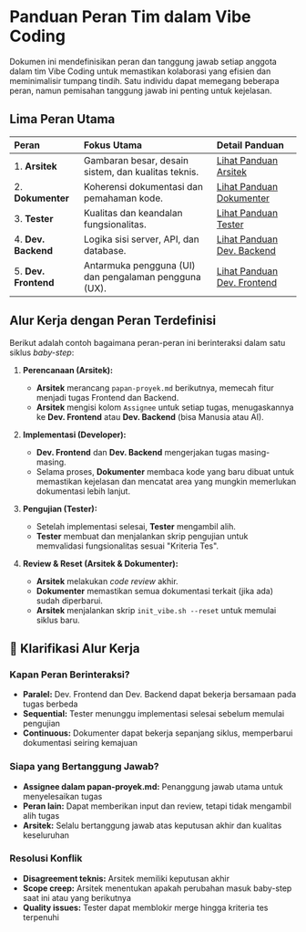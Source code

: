 # Panduan Peran Tim dalam Vibe Coding

Dokumen ini mendefinisikan peran dan tanggung jawab setiap anggota dalam tim Vibe Coding untuk memastikan kolaborasi yang efisien dan meminimalisir tumpang tindih. Satu individu dapat memegang beberapa peran, namun pemisahan tanggung jawab ini penting untuk kejelasan.

##  Lima Peran Utama

| Peran | Fokus Utama | Detail Panduan |
| :--- | :--- | :--- |
| 1. **Arsitek** | Gambaran besar, desain sistem, dan kualitas teknis. | [Lihat Panduan Arsitek](./roles/arsitek.md) |
| 2. **Dokumenter** | Koherensi dokumentasi dan pemahaman kode. | [Lihat Panduan Dokumenter](./roles/dokumenter.md) |
| 3. **Tester** | Kualitas dan keandalan fungsionalitas. | [Lihat Panduan Tester](./roles/tester.md) |
| 4. **Dev. Backend** | Logika sisi server, API, dan database. | [Lihat Panduan Dev. Backend](./roles/developer_backend.md) |
| 5. **Dev. Frontend** | Antarmuka pengguna (UI) dan pengalaman pengguna (UX). | [Lihat Panduan Dev. Frontend](./roles/developer_frontend.md) |

## Alur Kerja dengan Peran Terdefinisi

Berikut adalah contoh bagaimana peran-peran ini berinteraksi dalam satu siklus *baby-step*:

1.  **Perencanaan (Arsitek):**
    *   **Arsitek** merancang `papan-proyek.md` berikutnya, memecah fitur menjadi tugas Frontend dan Backend.
    *   **Arsitek** mengisi kolom `Assignee` untuk setiap tugas, menugaskannya ke **Dev. Frontend** atau **Dev. Backend** (bisa Manusia atau AI).

2.  **Implementasi (Developer):**
    *   **Dev. Frontend** dan **Dev. Backend** mengerjakan tugas masing-masing.
    *   Selama proses, **Dokumenter** membaca kode yang baru dibuat untuk memastikan kejelasan dan mencatat area yang mungkin memerlukan dokumentasi lebih lanjut.

3.  **Pengujian (Tester):**
    *   Setelah implementasi selesai, **Tester** mengambil alih.
    *   **Tester** membuat dan menjalankan skrip pengujian untuk memvalidasi fungsionalitas sesuai "Kriteria Tes".

4.  **Review & Reset (Arsitek & Dokumenter):**
    *   **Arsitek** melakukan *code review* akhir.
    *   **Dokumenter** memastikan semua dokumentasi terkait (jika ada) sudah diperbarui.
    *   **Arsitek** menjalankan skrip `init_vibe.sh --reset` untuk memulai siklus baru.

## 🔄 Klarifikasi Alur Kerja

### Kapan Peran Berinteraksi?
- **Paralel:** Dev. Frontend dan Dev. Backend dapat bekerja bersamaan pada tugas berbeda
- **Sequential:** Tester menunggu implementasi selesai sebelum memulai pengujian
- **Continuous:** Dokumenter dapat bekerja sepanjang siklus, memperbarui dokumentasi seiring kemajuan

### Siapa yang Bertanggung Jawab?
- **Assignee dalam papan-proyek.md:** Penanggung jawab utama untuk menyelesaikan tugas
- **Peran lain:** Dapat memberikan input dan review, tetapi tidak mengambil alih tugas
- **Arsitek:** Selalu bertanggung jawab atas keputusan akhir dan kualitas keseluruhan

### Resolusi Konflik
- **Disagreement teknis:** Arsitek memiliki keputusan akhir
- **Scope creep:** Arsitek menentukan apakah perubahan masuk baby-step saat ini atau yang berikutnya
- **Quality issues:** Tester dapat memblokir merge hingga kriteria tes terpenuhi

